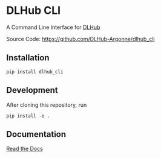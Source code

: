DLHub CLI
=========


A Command Line Interface for [DLHub](https://dlhub.org)

Source Code: https://github.com/DLHub-Argonne/dlhub_cli


## Installation

```
pip install dlhub_cli
```

## Development
After cloning this repository, run

```
pip install -e .
```

## Documentation
[Read the Docs](https://dlhub-cli.readthedocs.io/en/latest/)
